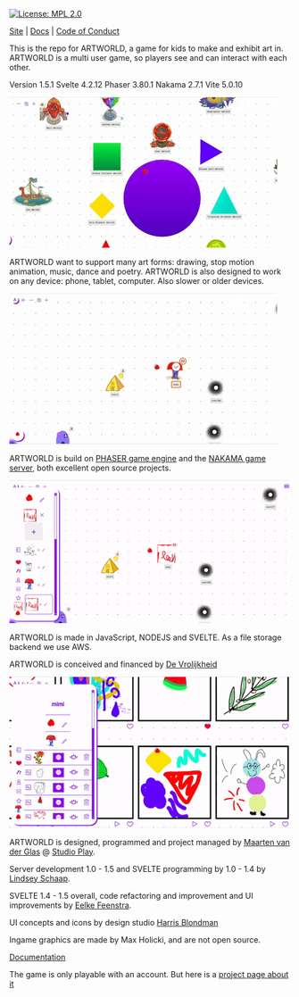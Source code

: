 [![License: MPL 2.0](https://img.shields.io/badge/License-MPL_2.0-brightgreen.svg)](https://opensource.org/licenses/MPL-2.0)

[Site](https://artworld.vrolijkheid.nl/) |
[Docs](https://studioplaynl.github.io/ARTWORLD_client/) |
[Code of Conduct](https://code-of-conduct.openjsf.org)

This is the repo for ARTWORLD, a game for kids to make and exhibit art in. 
ARTWORLD is a multi user game, so players see and can interact with each other.

Version 1.5.1
Svelte 4.2.12
Phaser 3.80.1
Nakama 2.7.1
Vite 5.0.10

![Walk animation](public/assets/docs/gifs/walk_arond_animation.gif)

ARTWORLD want to support many art forms: drawing, stop motion animation, music, dance and poetry.
ARTWORLD is also designed to work on any device: phone, tablet, computer. Also slower or older devices.

![Walk among art GIF](public/assets/docs/gifs/walk_arond_art.gif)

ARTWORLD is build on [PHASER game engine](https://phaser.io/) and the [NAKAMA game server](https://heroiclabs.com/nakama/), both excellent open source projects.

![Alt text](public/assets/docs/gifs/change_house.gif)

ARTWORLD is made in JavaScript, NODEJS and SVELTE. As a file storage backend we use AWS.

ARTWORLD is conceived and financed by [De Vrolijkheid](https://vrolijkheid.nl/projecten/artworld)

![Art in House GIF](public/assets/docs/gifs/art_in_house.gif)


ARTWORLD is designed, programmed and project managed by [Maarten van der Glas](https://github.com/mrmaarten) @ [Studio Play](https://studioplay.nl).

Server development 1.0 - 1.5 and SVELTE programming by 1.0 - 1.4 by [Lindsey Schaap](https://github.com/linjoe2).

SVELTE 1.4 - 1.5 overall, code refactoring and improvement and UI improvements by [Eelke Feenstra](https://github.com/eelke).

UI concepts and icons by design studio [Harris Blondman](https://www.harrisblondman.nl/)

Ingame graphics are made by Max Holicki, and are not open source.

[Documentation](https://studioplaynl.github.io/ARTWORLD_client/)

The game is only playable with an account. But here is a [project page about it](https://vrolijkheid.nl/projecten/artworld/)
